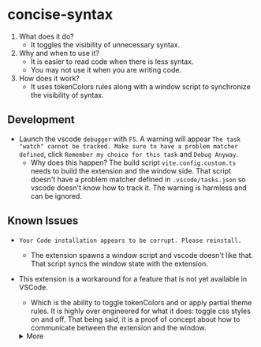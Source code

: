 # concise-syntax

1. What does it do?
	- It toggles the visibility of unnecessary syntax.
2. Why and when to use it?
	- It is easier to read code when there is less syntax.
	- You may not use it when you are writing code.
3. How does it work?
	- It uses tokenColors rules along with a window script to synchronize the visibility of syntax.

## Development
- Launch the vscode `debugger` with `F5`. A warning will appear `The task "watch" cannot be tracked. Make sure to have a problem matcher defined`, click `Remember my choice for this task` and `Debug Anyway`.
	- Why does this happen? The build script `vite.config.custom.ts` needs to build the extension and the window side. That script doesn't have a problem matcher defined in `.vscode/tasks.json` so vscode doesn't know how to track it. The warning is harmless and can be ignored.

## Known Issues

- `Your Code installation appears to be corrupt. Please reinstall.`
	- The extension spawns a window script and vscode doesn't like that. That script syncs the window state with the extension.

- This extension is a workaround for a feature that is not yet available in VSCode.
	- Which is the ability to toggle tokenColors and or apply partial theme rules.
It is highly over engineered for what it does: toggle css styles on and off.
That being said, it is a proof of concept about how to communicate between the extension and the window.
	
	<details>
		<summary>More</summary>
		Glims of hope	- The following shows how simple it could be to toggle tokenColors.
	
	https://github.com/microsoft/vscode/issues/157087#issuecomment-1225889161
	```json
	"editor.semanticTokenColorCustomizations": {
		"[Extension]": {
			"rules": {
				"veriable.readonly": "#95E6CD"
			}
		}
	}
	"editor.semanticTokenColorCustomizations": {
		"[Extension]": {
			"enabled": false
		}
	}
	```
	</details>

